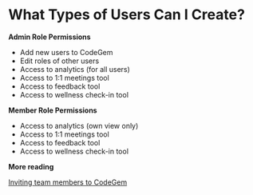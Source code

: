 # What Types of Users Can I Create?

**Admin Role Permissions**

*   Add new users to CodeGem
*   Edit roles of other users
*   Access to analytics (for all users)
*   Access to 1:1 meetings tool
*   Access to feedback tool
*   Access to wellness check-in tool

**Member Role Permissions**

*   Access to analytics (own view only)
*   Access to 1:1 meetings tool
*   Access to feedback tool
*   Access to wellness check-in tool

**More reading**

[Inviting team members to CodeGem](6206519-how-do-i-invite-my-team-to-codegem.html)
